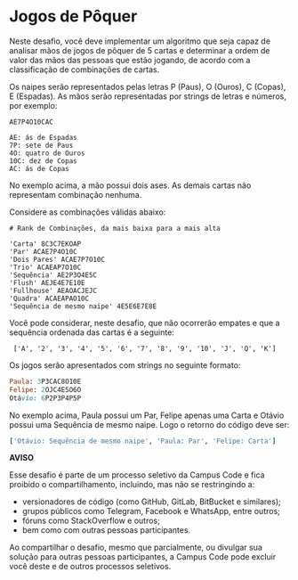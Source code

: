 # Jogos de Pôquer

Neste desafio, você deve implementar um algoritmo que seja capaz de analisar mãos
de jogos de pôquer de 5 cartas e determinar a ordem de valor das mãos
das pessoas que estão jogando, de acordo com a classificação de combinações de cartas.

Os naipes serão representados pelas letras P (Paus), O (Ouros), C (Copas),
E (Espadas). As mãos serão representadas por strings de letras e números, por
exemplo:

```
AE7P4O10CAC

AE: ás de Espadas
7P: sete de Paus
4O: quatro de Ouros
10C: dez de Copas
AC: ás de Copas
```

No exemplo acima, a mão possui dois ases. As demais cartas não
representam combinação nenhuma.

Considere as combinações válidas abaixo:

```
# Rank de Combinações, da mais baixa para a mais alta

'Carta' 8C3C7EKOAP
'Par' ACAE7P4O10C
'Dois Pares' ACAE7P7O10C
'Trio' ACAEAP7O10C
'Sequência' AE2P3O4E5C
'Flush' AEJE4E7E10E
'Fullhouse' AEAOACJEJC
'Quadra' ACAEAPAO10C
'Sequência de mesmo naipe' 4E5E6E7E8E
```

Você pode considerar, neste desafio, que não ocorrerão empates e que a sequência
ordenada das cartas é a seguinte:

```
 ['A', '2', '3', '4', '5', '6', '7', '8', '9', '10', 'J', 'Q', 'K']
```

Os jogos serão apresentados com strings no seguinte formato:

```ruby
Paula: 3P3CAC8O10E
Felipe: 2OJC4E5O6O
Otávio: 6P2P3P4P5P
```

No exemplo acima, Paula possui um Par, Felipe apenas uma Carta e Otávio
possui uma Sequência de mesmo naipe. Logo o retorno do código deve ser:

```ruby
['Otávio: Sequência de mesmo naipe', 'Paula: Par', 'Felipe: Carta']
```

**AVISO**

Esse desafio é parte de um processo seletivo da Campus Code e fica proibido o compartilhamento, incluindo, mas não se restringindo a:

- versionadores de código (como GitHub, GitLab, BitBucket e similares);
- grupos públicos como Telegram, Facebook e WhatsApp, entre outros;
- fóruns como StackOverflow e outros;
- bem como com outras pessoas participantes. 

Ao compartilhar o desafio, mesmo que parcialmente, ou divulgar sua solução para outras pessoas participantes, a Campus Code pode excluir você deste e de outros processos seletivos.
